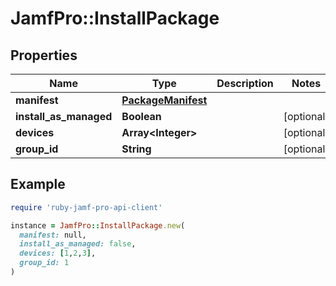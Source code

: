 # JamfPro::InstallPackage

## Properties

| Name | Type | Description | Notes |
| ---- | ---- | ----------- | ----- |
| **manifest** | [**PackageManifest**](PackageManifest.md) |  |  |
| **install_as_managed** | **Boolean** |  | [optional] |
| **devices** | **Array&lt;Integer&gt;** |  | [optional] |
| **group_id** | **String** |  | [optional] |

## Example

```ruby
require 'ruby-jamf-pro-api-client'

instance = JamfPro::InstallPackage.new(
  manifest: null,
  install_as_managed: false,
  devices: [1,2,3],
  group_id: 1
)
```

